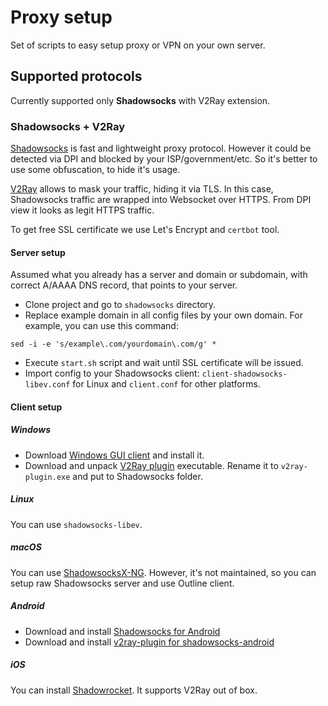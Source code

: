 # Proxy setup
Set of scripts to easy setup proxy or VPN on your own server.

## Supported protocols
Currently supported only **Shadowsocks** with V2Ray extension.

### Shadowsocks + V2Ray
[Shadowsocks](https://shadowsocks.org) is fast and lightweight proxy protocol.
However it could be detected via DPI and blocked by your ISP/government/etc. So it's better to use some obfuscation, to hide it's usage.

[V2Ray](https://v2ray.com/en/) allows to mask your traffic, hiding it via TLS.
In this case, Shadowsocks traffic are wrapped into Websocket over HTTPS.
From DPI view it looks as legit HTTPS traffic.

To get free SSL certificate we use Let's Encrypt and `certbot` tool.

#### Server setup
Assumed what you already has a server and domain or subdomain, with correct A/AAAA DNS record, that points to your server.

* Clone project and go to `shadowsocks` directory.
* Replace example domain in all config files by your own domain. For example, you can use this command:
```
sed -i -e 's/example\.com/yourdomain\.com/g' *
```
* Execute `start.sh` script and wait until SSL certificate will be issued.
* Import config to your Shadowsocks client: `client-shadowsocks-libev.conf` for Linux and `client.conf` for other platforms.

#### Client setup
##### Windows
* Download [Windows GUI client](https://github.com/shadowsocks/shadowsocks-windows/releases) and install it.
* Download and unpack [V2Ray plugin](https://github.com/shadowsocks/v2ray-plugin/releases) executable. Rename it to `v2ray-plugin.exe` and put to Shadowsocks folder.

##### Linux
You can use `shadowsocks-libev`.

##### macOS
You can use [ShadowsocksX-NG](https://github.com/shadowsocks/ShadowsocksX-NG). However, it's not maintained, so you can setup raw Shadowsocks server and use Outline client.

##### Android
* Download and install [Shadowsocks for Android](https://github.com/shadowsocks/shadowsocks-android)
* Download and install [v2ray-plugin for shadowsocks-android](https://github.com/shadowsocks/v2ray-plugin-android)

##### iOS
You can install [Shadowrocket](https://apps.apple.com/ru/app/shadowrocket/id932747118). It supports V2Ray out of box.
